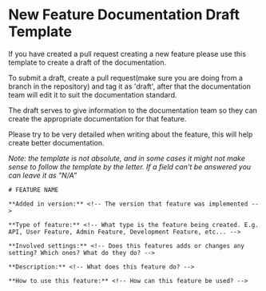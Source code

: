 # New Feature Documentation Draft Template

If you have created a pull request creating a new feature please use this template to create a draft of the documentation.

To submit a draft, create a pull request(make sure you are doing from a branch in the repository) and tag it as 'draft', after that the documentation team will edit it to suit the documentation standard.

The draft serves to give information to the documentation team so they can create the appropriate documentation for that feature.

Please try to be very detailed when writing about the feature, this will help create better documentation.

_Note: the template is not absolute, and in some cases it might not make sense to follow the template by the letter. If a field can't be answered you can leave it as "N/A"_

```
# FEATURE NAME

**Added in version:** <!-- The version that feature was implemented -->

**Type of feature:** <!-- What type is the feature being created. E.g. API, User Feature, Admin Feature, Development Feature, etc... -->

**Involved settings:** <!-- Does this features adds or changes any setting? Which ones? What do they do? -->

**Description:** <!-- What does this feature do? -->

**How to use this feature:** <!-- How can this feature be used? -->
```